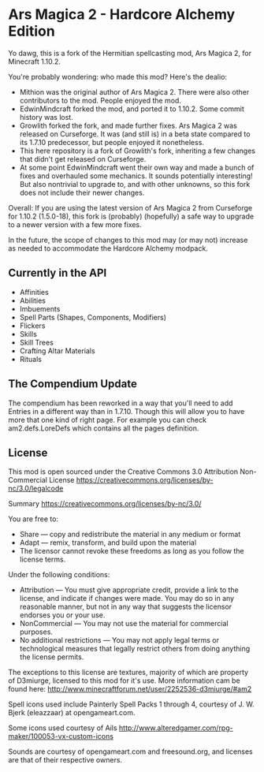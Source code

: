 Ars Magica 2 - Hardcore Alchemy Edition
========

Yo dawg, this is a fork of the Hermitian spellcasting mod, Ars Magica 2, for Minecraft 1.10.2.

You're probably wondering: who made this mod? Here's the dealio:

- Mithion was the original author of Ars Magica 2. There were also other contributors to the mod. People enjoyed the mod.
- EdwinMindcraft forked the mod, and ported it to 1.10.2. Some commit history was lost.
- Growlith forked the fork, and made further fixes. Ars Magica 2 was released on Curseforge. It was (and still is) in a beta state compared to its 1.7.10 predecessor, but people enjoyed it nonetheless.
- This here repository is a fork of Growlith's fork, inheriting a few changes that didn't get released on Curseforge.
- At some point EdwinMindcraft went their own way and made a bunch of fixes and overhauled some mechanics. It sounds potentially interesting! But also nontrivial to upgrade to, and with other unknowns, so this fork does not include their newer changes.

Overall: If you are using the latest version of Ars Magica 2 from Curseforge for 1.10.2 (1.5.0-18), this fork is (probably) (hopefully) a safe way to upgrade to a newer version with a few more fixes.

In the future, the scope of changes to this mod may (or may not) increase as needed to accommodate the Hardcore Alchemy modpack.

## Currently in the API

 * Affinities
 * Abilities
 * Imbuements
 * Spell Parts (Shapes, Components, Modifiers)
 * Flickers
 * Skills
 * Skill Trees
 * Crafting Altar Materials
 * Rituals
 
## The Compendium Update
The compendium has been reworked in a way that you'll need to add Entries in a different way than in 1.7.10. Though this will allow you to have more that one kind of right page. For example you can check am2.defs.LoreDefs which contains all the pages definition.
 


## License
This mod is open sourced under the Creative Commons 3.0 Attribution Non-Commercial License
https://creativecommons.org/licenses/by-nc/3.0/legalcode

Summary
https://creativecommons.org/licenses/by-nc/3.0/

You are free to:
* Share — copy and redistribute the material in any medium or format
* Adapt — remix, transform, and build upon the material
* The licensor cannot revoke these freedoms as long as you follow the license terms.

Under the following conditions:
* Attribution — You must give appropriate credit, provide a link to the license, and indicate if changes were made. You may do so in any reasonable manner, but not in any way that suggests the licensor endorses you or your use.
* NonCommercial — You may not use the material for commercial purposes.
* No additional restrictions — You may not apply legal terms or technological measures that legally restrict others from doing anything the license permits.

The exceptions to this license are textures, majority of which are property of D3miurge, licensed to this mod for it's use.
More information cam be found here: http://www.minecraftforum.net/user/2252536-d3miurge/#am2

Spell icons used include Painterly Spell Packs 1 through 4, courtesy of J. W. Bjerk (eleazzaar) at opengameart.com.

Some icons used courtesy of Ails http://www.alteredgamer.com/rpg-maker/100053-vx-custom-icons

Sounds are courtesy of opengameart.com and freesound.org, and licenses are that of their respective owners.
